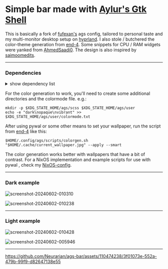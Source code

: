 
# Simple bar made with [Aylur's Gtk Shell](https://github.com/Aylur/ags)

This is basically a fork of [fufexan's](https://github.com/fufexan/dotfiles) ags config, tailored to personal taste and my multi-monitor desktop setup on [hyprland](https://github.com/hyprwm/Hyprland). I also stole / butchered the color-theme generation from [end-4](https://github.com/end-4/dots-hyprland). Some snippets for CPU / RAM widgets were yanked from [AhmedSaadi0](https://github.com/AhmedSaadi0/my-hyprland-config/tree/main). The design is also inspired by [saimoomedits](https://github.com/saimoomedits/eww-widgets).

---
### Dependencies


<details>
  <summary>show dependency list</summary>

  - ags
  - hyprland
  - gnome-control-center
  - mission-center
  - overskride
  - python-materialyoucolor-git
  - gradience-git
  - python-libsass
  - python-material-color-utilities
  - python-build
  - python-pillow
  - python-pywal
  - python-setuptools-scm
  - python-wheel
  - adw-gtk3-git
  - adwaita-icon-theme
  - coreutils
  - dart-sass
  - gawk
  - imagemagick
  - procps-ng
  - ripgrep
  - util-linux

</details>

For the color generation to work, you'll need to create some additional directories and the colormode file. e.g.:

```console
mkdir -p $XDG_STATE_HOME/ags/scss $XDG_STATE_HOME/ags/user
echo -e "dark\nopaque\nvibrant" >> $XDG_STATE_HOME/ags/user/colormode.txt
```

After using pywal or some other means to set your wallpaper, run the script from [end-4](https://github.com/end-4/dots-hyprland) like this:

```console
$HOME/.config/ags/scripts/colorgen.sh "$HOME/.cache/current_wallpaper.jpg" --apply --smart
```
The color generation works better with wallpapers that have a bit of contrast.
For a NixOS implementation and example scripts for use with pywal , check my [NixOS-config](https://github.com/Neurarian/NixOS-config).

---

### Dark example
![screenshot-20240602-010310](https://github.com/Neurarian/ags-bar/assets/110474238/39baf677-26bf-402a-8d33-8a8cd326bbe3)

![screenshot-20240602-010238](https://github.com/Neurarian/ags-bar/assets/110474238/e3e87c15-e8f4-481c-b71a-1625542887d1)

---

### Light example
![screenshot-20240602-010428](https://github.com/Neurarian/ags-bar/assets/110474238/4efbb62d-b416-44e2-a044-92e4704b3d83)

![screenshot-20240602-005946](https://github.com/Neurarian/ags-bar/assets/110474238/36195074-559a-4a52-ba26-96869a512db1)

---

https://github.com/Neurarian/ags-bar/assets/110474238/3f01073e-552a-479b-99f9-d82647138e55


